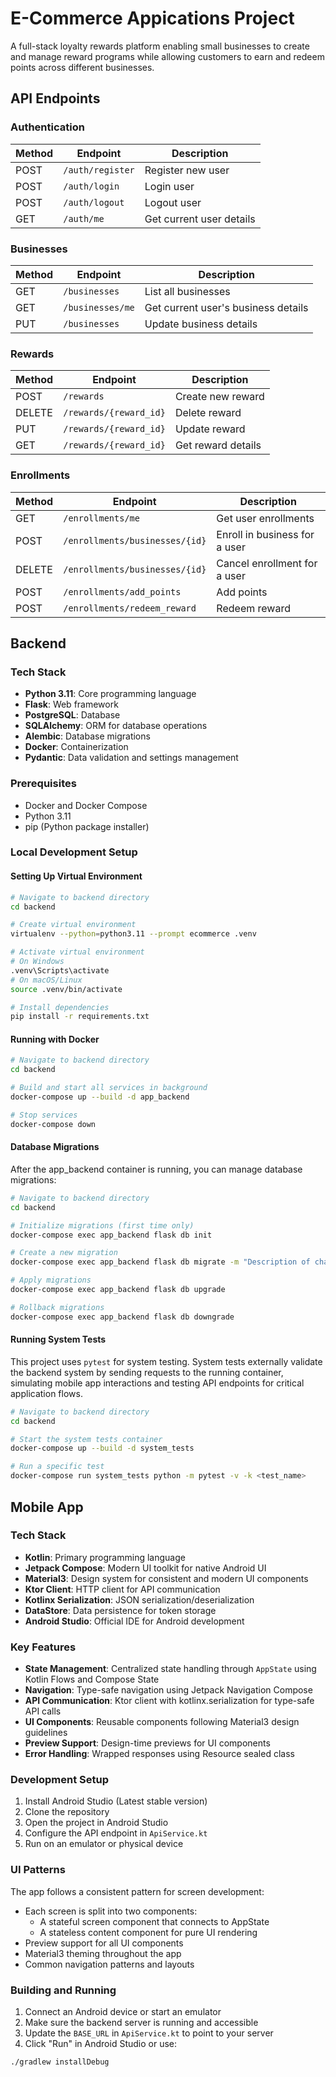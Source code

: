 # E-Commerce Appications Project

A full-stack loyalty rewards platform enabling small businesses to create and manage reward programs while allowing customers to earn and redeem points across different businesses.

## API Endpoints

### Authentication
| Method | Endpoint | Description |
|--------|----------|-------------|
| POST | `/auth/register` | Register new user |
| POST | `/auth/login` | Login user |
| POST | `/auth/logout` | Logout user |
| GET  | `/auth/me` | Get current user details |

### Businesses
| Method | Endpoint | Description |
|--------|----------|-------------|
| GET | `/businesses` | List all businesses |
| GET | `/businesses/me` | Get current user's business details |
| PUT | `/businesses` | Update business details |

### Rewards
| Method | Endpoint | Description |
|--------|----------|-------------|
| POST | `/rewards` | Create new reward |
| DELETE | `/rewards/{reward_id}` | Delete reward |
| PUT | `/rewards/{reward_id}` | Update reward |
| GET | `/rewards/{reward_id}` | Get reward details |

### Enrollments
| Method | Endpoint | Description |
|--------|----------|-------------|
| GET | `/enrollments/me` | Get user enrollments |
| POST | `/enrollments/businesses/{id}` | Enroll in business for a user |
| DELETE | `/enrollments/businesses/{id}` | Cancel enrollment for a user |
| POST | `/enrollments/add_points` | Add points |
| POST | `/enrollments/redeem_reward` | Redeem reward |

## Backend

### Tech Stack
- **Python 3.11**: Core programming language
- **Flask**: Web framework
- **PostgreSQL**: Database
- **SQLAlchemy**: ORM for database operations
- **Alembic**: Database migrations
- **Docker**: Containerization
- **Pydantic**: Data validation and settings management

### Prerequisites
- Docker and Docker Compose
- Python 3.11
- pip (Python package installer)

### Local Development Setup

#### Setting Up Virtual Environment
```bash
# Navigate to backend directory
cd backend

# Create virtual environment
virtualenv --python=python3.11 --prompt ecommerce .venv

# Activate virtual environment
# On Windows
.venv\Scripts\activate
# On macOS/Linux
source .venv/bin/activate

# Install dependencies
pip install -r requirements.txt
```

#### Running with Docker
```bash
# Navigate to backend directory
cd backend

# Build and start all services in background
docker-compose up --build -d app_backend

# Stop services
docker-compose down
```

#### Database Migrations
After the app_backend container is running, you can manage database migrations:

```bash
# Navigate to backend directory
cd backend

# Initialize migrations (first time only)
docker-compose exec app_backend flask db init

# Create a new migration
docker-compose exec app_backend flask db migrate -m "Description of changes"

# Apply migrations
docker-compose exec app_backend flask db upgrade

# Rollback migrations
docker-compose exec app_backend flask db downgrade
```

#### Running System Tests
This project uses `pytest` for system testing. System tests externally validate the backend system by sending requests to the running container, simulating mobile app interactions and testing API endpoints for critical application flows.

```bash
# Navigate to backend directory
cd backend

# Start the system tests container
docker-compose up --build -d system_tests

# Run a specific test
docker-compose run system_tests python -m pytest -v -k <test_name>
```

## Mobile App

### Tech Stack
- **Kotlin**: Primary programming language
- **Jetpack Compose**: Modern UI toolkit for native Android UI
- **Material3**: Design system for consistent and modern UI components
- **Ktor Client**: HTTP client for API communication
- **Kotlinx Serialization**: JSON serialization/deserialization
- **DataStore**: Data persistence for token storage
- **Android Studio**: Official IDE for Android development

### Key Features
- **State Management**: Centralized state handling through `AppState` using Kotlin Flows and Compose State
- **Navigation**: Type-safe navigation using Jetpack Navigation Compose
- **API Communication**: Ktor client with kotlinx.serialization for type-safe API calls
- **UI Components**: Reusable components following Material3 design guidelines
- **Preview Support**: Design-time previews for UI components
- **Error Handling**: Wrapped responses using Resource sealed class

### Development Setup
1. Install Android Studio (Latest stable version)
2. Clone the repository
3. Open the project in Android Studio
4. Configure the API endpoint in `ApiService.kt`
5. Run on an emulator or physical device

### UI Patterns
The app follows a consistent pattern for screen development:
- Each screen is split into two components:
  - A stateful screen component that connects to AppState
  - A stateless content component for pure UI rendering
- Preview support for all UI components
- Material3 theming throughout the app
- Common navigation patterns and layouts


### Building and Running
1. Connect an Android device or start an emulator
2. Make sure the backend server is running and accessible
3. Update the `BASE_URL` in `ApiService.kt` to point to your server
4. Click "Run" in Android Studio or use:
```bash
./gradlew installDebug
```
